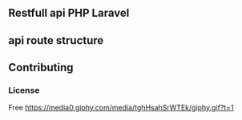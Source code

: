 ## Restfull api PHP Laravel

## api route structure


## Contributing

### License
Free https://media0.giphy.com/media/tghHsahSrWTEk/giphy.gif?t=1
